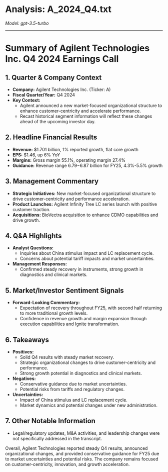 # Analysis: A_2024_Q4.txt

*Model: gpt-3.5-turbo*

---

# Summary of Agilent Technologies Inc. Q4 2024 Earnings Call

## 1. Quarter & Company Context
- **Company:** Agilent Technologies Inc. (Ticker: A)
- **Fiscal Quarter/Year:** Q4 2024
- **Key Context:** 
  - Agilent announced a new market-focused organizational structure to enhance customer-centricity and accelerate performance.
  - Recast historical segment information will reflect these changes ahead of the upcoming investor day.

## 2. Headline Financial Results
- **Revenue:** $1.701 billion, 1% reported growth, flat core growth
- **EPS:** $1.46, up 6% YoY
- **Margins:** Gross margin 55.1%, operating margin 27.4%
- **Guidance:** Revenue range $6.79-$6.87 billion for FY25, 4.3%-5.5% growth

## 3. Management Commentary
- **Strategic Initiatives:** New market-focused organizational structure to drive customer-centricity and performance acceleration.
- **Product Launches:** Agilent Infinity Tree LC series launch with positive customer traction.
- **Acquisitions:** BioVectra acquisition to enhance CDMO capabilities and drive growth.

## 4. Q&A Highlights
- **Analyst Questions:** 
  - Inquiries about China stimulus impact and LC replacement cycle.
  - Concerns about potential tariff impacts and market uncertainties.
- **Management Responses:** 
  - Confirmed steady recovery in instruments, strong growth in diagnostics and clinical markets.

## 5. Market/Investor Sentiment Signals
- **Forward-Looking Commentary:** 
  - Expectation of recovery throughout FY25, with second half returning to more traditional growth levels.
  - Confidence in revenue growth and margin expansion through execution capabilities and Ignite transformation.

## 6. Takeaways
- **Positives:**
  - Solid Q4 results with steady market recovery.
  - Strategic organizational changes to drive customer-centricity and performance.
  - Strong growth potential in diagnostics and clinical markets.
- **Negatives:**
  - Conservative guidance due to market uncertainties.
  - Potential risks from tariffs and regulatory changes.
- **Uncertainties:**
  - Impact of China stimulus and LC replacement cycle.
  - Market dynamics and potential changes under new administration.

## 7. Other Notable Information
- Legal/regulatory updates, M&A activities, and leadership changes were not specifically addressed in the transcript.

Overall, Agilent Technologies reported steady Q4 results, announced organizational changes, and provided conservative guidance for FY25 due to market uncertainties and potential risks. The company remains focused on customer-centricity, innovation, and growth acceleration.